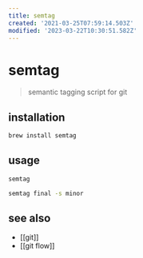 ```yaml
---
title: semtag
created: '2021-03-25T07:59:14.503Z'
modified: '2023-03-22T10:30:51.582Z'
---
```


# semtag

> semantic tagging script for git

## installation

```sh
brew install semtag
```

## usage

```sh
semtag

semtag final -s minor
```

## see also

- [[git]]
- [[git flow]]
